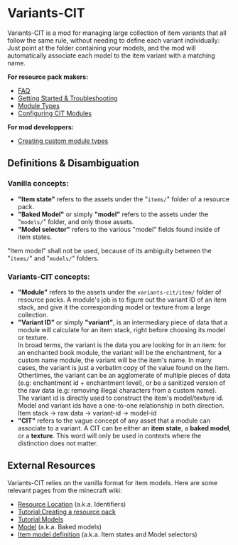 # Variants-CIT

Variants-CIT is a mod for managing large collection of item variants that all follow the same rule, without needing to define each variant individually: Just point at the folder containing your models, and the mod will automatically associate each model to the item variant with a matching name.

**For resource pack makers:**
- [FAQ](./FAQ)
- [Getting Started & Troubleshooting](./Getting%20Started%20&%20Troubleshooting)
- [Module Types](./Module-Types)
- [Configuring CIT Modules](./Module-Configuration)

**For mod developpers:**
- [Creating custom module types](./Java-API)


## Definitions & Disambiguation
### Vanilla concepts:

- **"Item state"** refers to the assets under the "`items/`" folder of a resource pack.
- **"Baked Model"** or simply **"model"** refers to the assets under the "`models/`" folder, and only those assets.
- **"Model selector"** refers to the various "model" fields found inside of item states.

"Item model" shall not be used, because of its ambiguity between the "`items/`" and "`models/`" folders.

### Variants-CIT concepts:
- **"Module"** refers to the assets under the `variants-cit/item/` folder of resource packs. A module's job is to figure out the variant ID of an item stack, and give it the corresponding model or texture from a large collection.
- **"Variant ID"** or simply **"variant"**, is an intermediary piece of data that a module will calculate for an item stack, right before choosing its model or texture.  
In broad terms, the variant is the data you are looking for in an item: for an enchanted book module, the variant will be the enchantment, for a custom name module, the variant will be the item's name. In many cases, the variant is just a verbatim copy of the value found on the item. Othertimes, the variant can be an agglomerate of multiple pieces of data (e.g: enchantment id + enchantment level), or be a sanitized version of the raw data (e.g: removing illegal characters from a custom name).  
The variant id is directly used to construct the item's model/texture id. Model and variant ids have a one-to-one relationship in both direction.  
Item stack -> raw data -> variant-id -> model-id
- **"CIT"** refers to the vague concept of any asset that a module can associate to a variant. A CIT can be either an **item state**, a **baked model**, or a **texture**. This word will only be used in contexts where the distinction does not matter.

## External Resources
Variants-CIT relies on the vanilla format for item models. Here are some relevant pages from the minecraft wiki:
- [Resource Location](https://minecraft.wiki/w/Resource_location) (a.k.a. Identifiers)
- [Tutorial:Creating a resource pack](https://minecraft.wiki/w/Tutorial:Creating_a_resource_pack)
- [Tutorial:Models](https://minecraft.wiki/w/Tutorial:Models#Item_models)
- [Model](https://minecraft.wiki/w/Model) (a.k.a. Baked models)
- [Item model definition](https://minecraft.wiki/w/Items_model_definition) (a.k.a. Item states and Model selectors)
